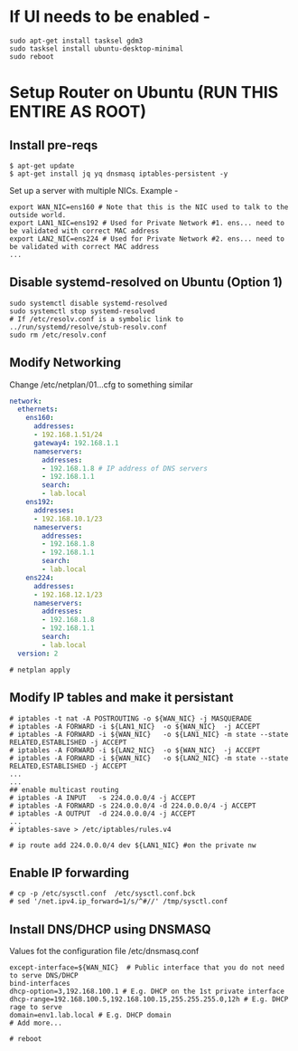 
# If UI needs to be enabled - 

```console
sudo apt-get install tasksel gdm3
sudo tasksel install ubuntu-desktop-minimal
sudo reboot
```

# Setup Router on Ubuntu (RUN THIS ENTIRE AS ROOT)

## Install pre-reqs

```console
$ apt-get update
$ apt-get install jq yq dnsmasq iptables-persistent -y
```

Set up a server with multiple NICs. Example - 

```shell
export WAN_NIC=ens160 # Note that this is the NIC used to talk to the outside world.
export LAN1_NIC=ens192 # Used for Private Network #1. ens... need to be validated with correct MAC address
export LAN2_NIC=ens224 # Used for Private Network #2. ens... need to be validated with correct MAC address
...
```

## Disable systemd-resolved on Ubuntu (Option 1)
```shell
sudo systemctl disable systemd-resolved
sudo systemctl stop systemd-resolved
# If /etc/resolv.conf is a symbolic link to ../run/systemd/resolve/stub-resolv.conf
sudo rm /etc/resolv.conf
```

## Modify Networking
Change /etc/netplan/01...cfg to something similar

```yaml
network:
  ethernets:
    ens160:
      addresses:
      - 192.168.1.51/24
      gateway4: 192.168.1.1
      nameservers:
        addresses:
        - 192.168.1.8 # IP address of DNS servers
        - 192.168.1.1
        search:
        - lab.local
    ens192:
      addresses:
      - 192.168.10.1/23
      nameservers:
        addresses:
        - 192.168.1.8
        - 192.168.1.1
        search:
        - lab.local
    ens224:
      addresses:
      - 192.168.12.1/23
      nameservers:
        addresses:
        - 192.168.1.8
        - 192.168.1.1
        search:
        - lab.local
  version: 2
```

```shell
# netplan apply
```

## Modify IP tables and make it persistant

```shell
# iptables -t nat -A POSTROUTING -o ${WAN_NIC} -j MASQUERADE
# iptables -A FORWARD -i ${LAN1_NIC}  -o ${WAN_NIC}  -j ACCEPT
# iptables -A FORWARD -i ${WAN_NIC}   -o ${LAN1_NIC} -m state --state RELATED,ESTABLISHED -j ACCEPT
# iptables -A FORWARD -i ${LAN2_NIC}  -o ${WAN_NIC}  -j ACCEPT
# iptables -A FORWARD -i ${WAN_NIC}   -o ${LAN2_NIC} -m state --state RELATED,ESTABLISHED -j ACCEPT
...
...
## enable multicast routing
# iptables -A INPUT   -s 224.0.0.0/4 -j ACCEPT
# iptables -A FORWARD -s 224.0.0.0/4 -d 224.0.0.0/4 -j ACCEPT
# iptables -A OUTPUT  -d 224.0.0.0/4 -j ACCEPT
...
# iptables-save > /etc/iptables/rules.v4

# ip route add 224.0.0.0/4 dev ${LAN1_NIC} #on the private nw
```

## Enable IP forwarding 

```shell 
# cp -p /etc/sysctl.conf  /etc/sysctl.conf.bck
# sed '/net.ipv4.ip_forward=1/s/^#//' /tmp/sysctl.conf
```

## Install DNS/DHCP using DNSMASQ

Values fot the configuration file /etc/dnsmasq.conf

```shell
except-interface=${WAN_NIC}  # Public interface that you do not need to serve DNS/DHCP
bind-interfaces
dhcp-option=3,192.168.100.1 # E.g. DHCP on the 1st private interface
dhcp-range=192.168.100.5,192.168.100.15,255.255.255.0,12h # E.g. DHCP rage to serve
domain=env1.lab.local # E.g. DHCP domain
# Add more...
```

```shell
# reboot
```
